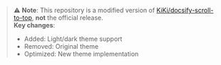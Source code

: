 > ⚠️ **Note**: This repository is a modified version of [KiKi/docsify-scroll-to-top]([original_project_link](https://gitee.com/zhengxiangqi/docsify-scroll-to-top)), **not** the official release.  
> **Key changes**:  
> - Added: Light/dark theme support  
> - Removed: Original theme  
> - Optimized: New theme implementation  
